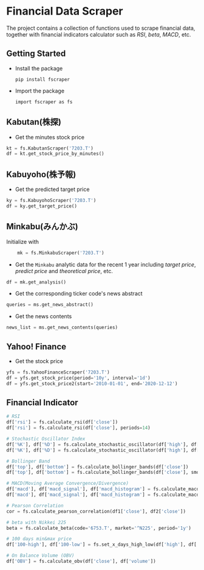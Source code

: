 # Financial Data Scraper
The project contains a collection of functions used to scrape financial data, together with financial indicators calculator such as *RSI*, *beta*, *MACD*, etc.

## Getting Started
* Install the package

      pip install fscraper
* Import the package  

      import fscraper as fs

## Kabutan(株探)
- Get the minutes stock price
```python
kt = fs.KabutanScraper('7203.T')
df = kt.get_stock_price_by_minutes()
```
## Kabuyoho(株予報)
- Get the predicted target price
```python
ky = fs.KabuyohoScraper('7203.T')
df = ky.get_target_price()
```

## Minkabu(みんかぶ)
Initialize with
```python
    mk = fs.MinkabuScraper('7203.T')
```
- Get the `Minkabu` analytic data for the recent 1 year including *target price*, *predict price* and *theoretical price*, etc.
```python
df = mk.get_analysis()
```
- Get the corresponding ticker code's news abstract
```python
queries = ms.get_news_abstract()
```
- Get the news contents
```python
news_list = ms.get_news_contents(queries)
```

## Yahoo! Finance
- Get the stock price
```python
yfs = fs.YahooFinanceScraper('7203.T')
df = yfs.get_stock_price(period='10y', interval='1d')
df = yfs.get_stock_price2(start='2010-01-01', end='2020-12-12')
```

## Financial Indicator
```python
# RSI
df['rsi'] = fs.calculate_rsi(df['close'])
df['rsi'] = fs.calculate_rsi(df['close'], periods=14)

# Stochastic Oscillator Index
df['%K'], df['%D'] = fs.calculate_stochastic_oscillator(df['high'], df['low'], df['close'])
df['%K'], df['%D'] = fs.calculate_stochastic_oscillator(df['high'], df['low'], df['close'], k_period=14, d_period=3)

# Bollinger Band
df['top'], df['bottom'] = fs.calculate_bollinger_bands(df['close'])
df['top'], df['bottom'] = fs.calculate_bollinger_bands(df['close'], smooth_period=20, standard_deviation=2)

# MACD(Moving Average Convergence/Divergence)
df['macd'], df['macd_signal'], df['macd_histogram'] = fs.calculate_macd(df['close'])
df['macd'], df['macd_signal'], df['macd_histogram'] = fs.calculate_macd(df['close'], short_periods=12, long_periods=26, signal_periods=9)

# Pearson Correlation
cor = fs.calculate_pearson_correlation(df1['close'], df2['close'])

# beta with Nikkei 225
beta = fs.calculate_beta(code='6753.T', market='^N225', period='1y')

# 100 days min&max price
df['100-high'], df['100-low'] = fs.set_x_days_high_low(df['high'], df['low'], window=100)

# On Balance Volume (OBV)
df['OBV'] = fs.calculate_obv(df['close'], df['volume'])
```
